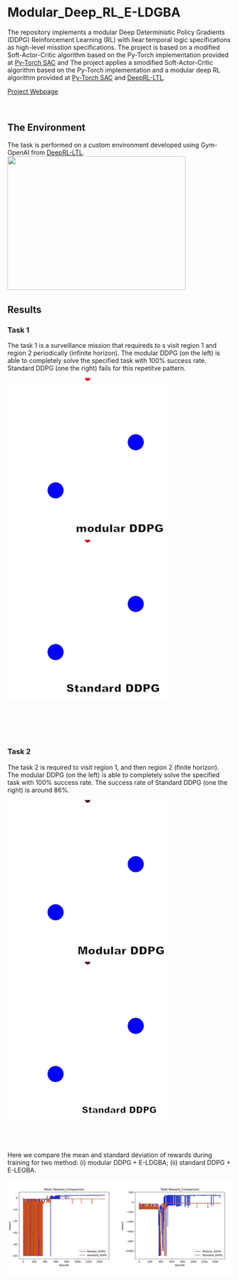 # Modular_Deep_RL_E-LDGBA

The repository implements a modular Deep Deterministic Policy Gradients (DDPG) Reinforcement Learning (RL) with liear temporal logic specifications as high-level misstion specifications.  The project is based on a modified Soft-Actor-Critic algorithm based on the Py-Torch implementation provided at [Py-Torch SAC](https://github.com/pranz24/pytorch-soft-actor-critic) and 
The project applies a smodified Soft-Actor-Critic algorithm based on the Py-Torch implementation and a modular deep RL algorithm provided at [Py-Torch SAC](https://github.com/pranz24/pytorch-soft-actor-critic) and [DeepRL-LTL](https://github.com/RickyMexx/DeepRL-LTL).

[Project Webpage](https://github.com/mingyucai/Modular_Deep_RL/)

<br>

## The Environment
The task is performed on a custom environment developed using Gym-OpenAI from [DeepRL-LTL](https://github.com/RickyMexx/DeepRL-LTL). 
<img src="https://github.com/mingyucai/Modular_Deep_RL_E-LDGBA/blob/main/Images/Ball-Pass_environment.jpg" width="400" height="300">
<br>

## Results

### Task 1
The task 1 is a surveillance mission that requireds to s visit region 1 and region 2 periodically (infinite horizon). The modular DDPG (on the left) is able to completely solve the specified task with 100% success rate. Standard DDPG (one the right) fails for this repetitve pattern. 

![Modular](/Images/Task1_modular.gif)
![Standard](/Images/Task1_standard.gif)


<br><br>




<br>

### Task 2
The task 2 is required to visit region 1, and then region 2 (finite horizon). The modular DDPG (on the left) is able to completely solve the specified task with 100% success rate. The success rate of Standard DDPG (one the right) is around 86%. 

![Modular](/Images/Tas2_modular.gif)
![Standard](/Images/Task2_standard.gif)


<br><br>

Here we compare the mean and standard deviation of rewards during training for two method: (i) modular DDPG + E-LDGBA; (ii) standard DDPG + E-LEGBA.

![Rward](/Images/Task2_reward.jpg)


<br>
